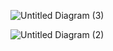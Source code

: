 ![Untitled Diagram (3)](https://user-images.githubusercontent.com/78871909/108015735-e35d0080-7036-11eb-9ee1-c32a86750624.jpg)


![Untitled Diagram (2)](https://user-images.githubusercontent.com/78871909/108015798-0d162780-7037-11eb-8b5d-7ddf5b87b366.jpg)



